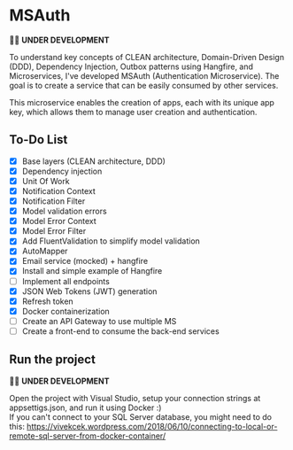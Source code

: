 # MSAuth

👨‍💻 **UNDER DEVELOPMENT**

To understand key concepts of CLEAN architecture, Domain-Driven Design (DDD), Dependency Injection, Outbox patterns using Hangfire, and Microservices, I've developed MSAuth (Authentication Microservice). The goal is to create a service that can be easily consumed by other services.

This microservice enables the creation of apps, each with its unique app key, which allows them to manage user creation and authentication.

## To-Do List

- [X] Base layers (CLEAN architecture, DDD)
- [x] Dependency injection
- [X] Unit Of Work
- [X] Notification Context
- [X] Notification Filter
- [X] Model validation errors
- [X] Model Error Context
- [X] Model Error Filter
- [X] Add FluentValidation to simplify model validation
- [X] AutoMapper
- [X] Email service (mocked) + hangfire
- [X] Install and simple example of Hangfire
- [ ] Implement all endpoints
- [X] JSON Web Tokens (JWT) generation
- [X] Refresh token
- [X] Docker containerization
- [ ] Create an API Gateway to use multiple MS
- [ ] Create a front-end to consume the back-end services

## Run the project

👨‍💻 **UNDER DEVELOPMENT**

Open the project with Visual Studio, setup your connection strings at appsettigs.json, and run it using Docker :)  
If you can't connect to your SQL Server database, you might need to do this: https://vivekcek.wordpress.com/2018/06/10/connecting-to-local-or-remote-sql-server-from-docker-container/